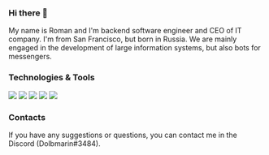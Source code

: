 ### Hi there 👋

My name is Roman and I'm backend software engineer and CEO of IT company. I'm from San Francisco, but born in Russia. We are mainly engaged in the development of large information systems, but also bots for messengers.

### Technologies & Tools

![](https://img.shields.io/badge/OS-Windows-informational?style=flat-square&logo=windows&logoColor=white&color=5194f0)
![](https://img.shields.io/badge/Editor-Webstorm-informational?style=flat-square&logo=webstorm&logoColor=white&color=5194f0)
![](https://img.shields.io/badge/Code-PHP-informational?style=flat-square&logo=php&logoColor=white&color=5194f0)
![](https://img.shields.io/badge/Code-JS-informational?style=flat-square&logo=javascript&logoColor=white&color=5194f0)
![](https://img.shields.io/badge/Code-JS-informational?style=flat-square&logo=typescript&logoColor=white&color=5194f0)

### Contacts

If you have any suggestions or questions, you can contact me in the Discord (Dolbmarin#3484).
